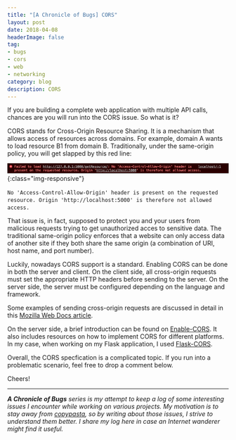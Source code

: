 ```yaml
---
title: "[A Chronicle of Bugs] CORS"
layout: post
date: 2018-04-08
headerImage: false
tag:
- bugs
- cors
- web
- networking
category: blog
description: CORS
---
```


If you are building a complete web application with multiple API calls, chances are you will run into the CORS issue. So what is it?

CORS stands for Cross-Origin Resource Sharing. It is a mechanism that allows access of resources across domains. For example, domain A wants to load resource B1 from domain B. Traditionally, under the same-origin policy, you will get slapped by this red line:

![CORS-console](/assets/images/cors-1.png){:class="img-responsive"}

`No 'Access-Control-Allow-Origin' header is present on the requested resource. Origin 'http://localhost:5000' is therefore not allowed access.`

That issue is, in fact, supposed to protect you and your users from malicious requests trying to get unauthorized acces to sensitive data. The traditional same-origin policy enforces that a website can only access data of another site if they both share the same origin (a combination of URI, host name, and port number).

Luckily, nowadays CORS support is a standard. Enabling CORS can be done in both the server and client. On the client side, all cross-origin requests must set the appropriate HTTP headers before sending to the server. On the server side, the server must be configured depending on the language and framework. 

Some examples of sending cross-origin requests are discussed in detail in this <a href="https://developer.mozilla.org/en-US/docs/Web/HTTP/CORS" target="_blank">Mozilla Web Docs article</a>. 

On the server side, a brief introduction can be found on <a href="https://enable-cors.org/server.html" target="_blank">Enable-CORS</a>. It also includes resources on how to implement CORS for different platforms. In my case, when working on my Flask application, I used <a href="http://flask-cors.readthedocs.io/en/latest/" target="_blank">Flask-CORS</a>.

Overall, the CORS specfication is a complicated topic. If you run into a problematic scenario, feel free to drop a comment below. 

Cheers!

---

<em> <b>A Chronicle of Bugs</b> series is my attempt to keep a log of some interesting issues I encounter while working on various projects. My motivation is to stay away from <a href="http://i0.kym-cdn.com/entries/icons/original/000/000/246/copypasta.jpg" target="_blank">copypasta</a>, so by writing about those issues, I strive to understand them better. I share my log here in case an Internet wanderer might find it useful.</em>
